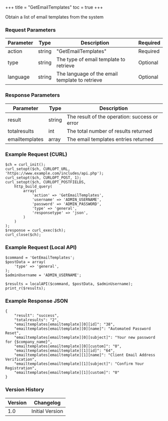 +++
title = "GetEmailTemplates"
toc = true
+++

Obtain a list of email templates from the system

### Request Parameters

| Parameter | Type | Description | Required |
| --------- | ---- | ----------- | -------- |
| action | string | "GetEmailTemplates" | Required |
| type | string | The type of email template to retrieve | Optional |
| language | string | The language of the email template to retrieve | Optional |

### Response Parameters

| Parameter | Type | Description |
| --------- | ---- | ----------- |
| result | string | The result of the operation: success or error |
| totalresults | int | The total number of results returned |
| emailtemplates | array | The email templates entries returned |


### Example Request (CURL)

```
$ch = curl_init();
curl_setopt($ch, CURLOPT_URL, 'https://www.example.com/includes/api.php');
curl_setopt($ch, CURLOPT_POST, 1);
curl_setopt($ch, CURLOPT_POSTFIELDS,
    http_build_query(
        array(
            'action' => 'GetEmailTemplates',
            'username' => 'ADMIN_USERNAME',
            'password' => 'ADMIN_PASSWORD',
            'type' => 'general',
            'responsetype' => 'json',
        )
    )
);
$response = curl_exec($ch);
curl_close($ch);
```


### Example Request (Local API)

```
$command = 'GetEmailTemplates';
$postData = array(
    'type' => 'general',
);
$adminUsername = 'ADMIN_USERNAME';

$results = localAPI($command, $postData, $adminUsername);
print_r($results);
```


### Example Response JSON

```
{
    "result": "success",
    "totalresults": "2",
    "emailtemplates[emailtemplate][0][id]": "38",
    "emailtemplates[emailtemplate][0][name]": "Automated Password Reset",
    "emailtemplates[emailtemplate][0][subject]": "Your new password for {$company_name}",
    "emailtemplates[emailtemplate][0][custom]": "0",
    "emailtemplates[emailtemplate][1][id]": "64",
    "emailtemplates[emailtemplate][1][name]": "Client Email Address Verification",
    "emailtemplates[emailtemplate][1][subject]": "Confirm Your Registration",
    "emailtemplates[emailtemplate][1][custom]": "0"
}
```


### Version History

| Version | Changelog |
| ------- | --------- |
| 1.0 | Initial Version |
